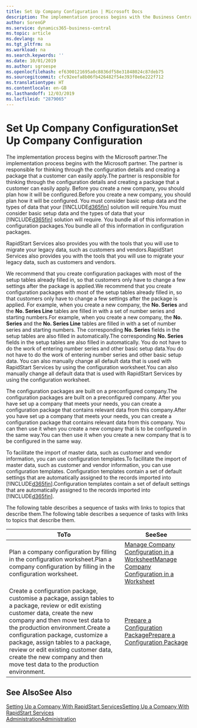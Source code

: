 ```yaml
---
title: Set Up Company Configuration | Microsoft Docs
description: The implementation process begins with the Business Central solution will require. You bundle all of this information into configuration packages.
author: SorenGP
ms.service: dynamics365-business-central
ms.topic: article
ms.devlang: na
ms.tgt_pltfrm: na
ms.workload: na
ms.search.keywords: ''
ms.date: 10/01/2019
ms.author: sgroespe
ms.openlocfilehash: ef6300121695a0c8836df58e31848024c87deb75
ms.sourcegitcommit: cfc92eefa8b06fb426482f54e393f0e6e222f712
ms.translationtype: HT
ms.contentlocale: en-GB
ms.lasthandoff: 12/03/2019
ms.locfileid: "2879065"
---
```

# <a name="set-up-company-configuration"></a><span data-ttu-id="4d428-104">Set Up Company Configuration</span><span class="sxs-lookup"><span data-stu-id="4d428-104">Set Up Company Configuration</span></span>
<span data-ttu-id="4d428-105">The implementation process begins with the Microsoft partner.</span><span class="sxs-lookup"><span data-stu-id="4d428-105">The implementation process begins with the Microsoft partner.</span></span> <span data-ttu-id="4d428-106">The partner is responsible for thinking through the configuration details and creating a package that a customer can easily apply.</span><span class="sxs-lookup"><span data-stu-id="4d428-106">The partner is responsible for thinking through the configuration details and creating a package that a customer can easily apply.</span></span> <span data-ttu-id="4d428-107">Before you create a new company, you should plan how it will be configured.</span><span class="sxs-lookup"><span data-stu-id="4d428-107">Before you create a new company, you should plan how it will be configured.</span></span> <span data-ttu-id="4d428-108">You must consider basic setup data and the types of data that your [!INCLUDE[d365fin](includes/d365fin_md.md)] solution will require.</span><span class="sxs-lookup"><span data-stu-id="4d428-108">You must consider basic setup data and the types of data that your [!INCLUDE[d365fin](includes/d365fin_md.md)] solution will require.</span></span> <span data-ttu-id="4d428-109">You bundle all of this information in configuration packages.</span><span class="sxs-lookup"><span data-stu-id="4d428-109">You bundle all of this information in configuration packages.</span></span>

<span data-ttu-id="4d428-110">RapidStart Services also provides you with the tools that you will use to migrate your legacy data, such as customers and vendors.</span><span class="sxs-lookup"><span data-stu-id="4d428-110">RapidStart Services also provides you with the tools that you will use to migrate your legacy data, such as customers and vendors.</span></span>  

<span data-ttu-id="4d428-111">We recommend that you create configuration packages with most of the setup tables already filled in, so that customers only have to change a few settings after the package is applied.</span><span class="sxs-lookup"><span data-stu-id="4d428-111">We recommend that you create configuration packages with most of the setup tables already filled in, so that customers only have to change a few settings after the package is applied.</span></span> <span data-ttu-id="4d428-112">For example, when you create a new company, the **No. Series** and the **No. Series Line** tables are filled in with a set of number series and starting numbers.</span><span class="sxs-lookup"><span data-stu-id="4d428-112">For example, when you create a new company, the **No. Series** and the **No. Series Line** tables are filled in with a set of number series and starting numbers.</span></span> <span data-ttu-id="4d428-113">The corresponding **No. Series** fields in the setup tables are also filled in automatically.</span><span class="sxs-lookup"><span data-stu-id="4d428-113">The corresponding **No. Series** fields in the setup tables are also filled in automatically.</span></span> <span data-ttu-id="4d428-114">You do not have to do the work of entering number series and other basic setup data.</span><span class="sxs-lookup"><span data-stu-id="4d428-114">You do not have to do the work of entering number series and other basic setup data.</span></span> <span data-ttu-id="4d428-115">You can also manually change all default data that is used with RapidStart Services by using the configuration worksheet.</span><span class="sxs-lookup"><span data-stu-id="4d428-115">You can also manually change all default data that is used with RapidStart Services by using the configuration worksheet.</span></span>  

<span data-ttu-id="4d428-116">The configuration packages are built on a preconfigured company.</span><span class="sxs-lookup"><span data-stu-id="4d428-116">The configuration packages are built on a preconfigured company.</span></span> <span data-ttu-id="4d428-117">After you have set up a company that meets your needs, you can create a configuration package that contains relevant data from this company.</span><span class="sxs-lookup"><span data-stu-id="4d428-117">After you have set up a company that meets your needs, you can create a configuration package that contains relevant data from this company.</span></span> <span data-ttu-id="4d428-118">You can then use it when you create a new company that is to be configured in the same way.</span><span class="sxs-lookup"><span data-stu-id="4d428-118">You can then use it when you create a new company that is to be configured in the same way.</span></span>  

<span data-ttu-id="4d428-119">To facilitate the import of master data, such as customer and vendor information, you can use configuration templates.</span><span class="sxs-lookup"><span data-stu-id="4d428-119">To facilitate the import of master data, such as customer and vendor information, you can use configuration templates.</span></span> <span data-ttu-id="4d428-120">Configuration templates contain a set of default settings that are automatically assigned to the records imported into [!INCLUDE[d365fin](includes/d365fin_md.md)].</span><span class="sxs-lookup"><span data-stu-id="4d428-120">Configuration templates contain a set of default settings that are automatically assigned to the records imported into [!INCLUDE[d365fin](includes/d365fin_md.md)].</span></span>

<span data-ttu-id="4d428-121">The following table describes a sequence of tasks with links to topics that describe them.</span><span class="sxs-lookup"><span data-stu-id="4d428-121">The following table describes a sequence of tasks with links to topics that describe them.</span></span>

|<span data-ttu-id="4d428-122">**To**</span><span class="sxs-lookup"><span data-stu-id="4d428-122">**To**</span></span>|<span data-ttu-id="4d428-123">**See**</span><span class="sxs-lookup"><span data-stu-id="4d428-123">**See**</span></span>|  
|------------|-------------|  
|<span data-ttu-id="4d428-124">Plan a company configuration by filling in the configuration worksheet.</span><span class="sxs-lookup"><span data-stu-id="4d428-124">Plan a company configuration by filling in the configuration worksheet.</span></span>|[<span data-ttu-id="4d428-125">Manage Company Configuration in a Worksheet</span><span class="sxs-lookup"><span data-stu-id="4d428-125">Manage Company Configuration in a Worksheet</span></span>](admin-how-to-manage-company-configuration-in-a-worksheet.md)|  
|<span data-ttu-id="4d428-126">Create a configuration package, customise a package, assign tables to a package, review or edit existing customer data, create the new company and then move test data to the production environment.</span><span class="sxs-lookup"><span data-stu-id="4d428-126">Create a configuration package, customize a package, assign tables to a package, review or edit existing customer data, create the new company and then move test data to the production environment.</span></span>|[<span data-ttu-id="4d428-127">Prepare a Configuration Package</span><span class="sxs-lookup"><span data-stu-id="4d428-127">Prepare a Configuration Package</span></span>](admin-how-to-prepare-a-configuration-package.md)| 

## <a name="see-also"></a><span data-ttu-id="4d428-128">See Also</span><span class="sxs-lookup"><span data-stu-id="4d428-128">See Also</span></span>  
[<span data-ttu-id="4d428-129">Setting Up a Company With RapidStart Services</span><span class="sxs-lookup"><span data-stu-id="4d428-129">Setting Up a Company With RapidStart Services</span></span>](admin-set-up-a-company-with-rapidstart.md)  
[<span data-ttu-id="4d428-130">Administration</span><span class="sxs-lookup"><span data-stu-id="4d428-130">Administration</span></span>](admin-setup-and-administration.md)
